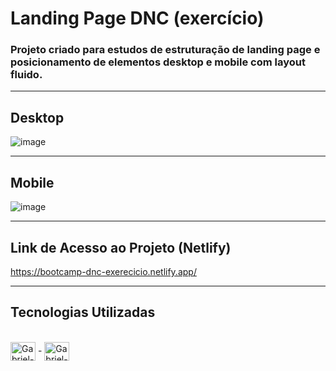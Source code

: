 # Landing Page DNC (exercício)

### Projeto criado para estudos de estruturação de landing page e posicionamento de elementos desktop e mobile com layout fluido.

<hr>

## Desktop 

![image](https://user-images.githubusercontent.com/81561554/228985475-cac07b51-3ef7-4cfe-944d-aebcbd4cfb50.png)

<hr>

## Mobile

![image](https://user-images.githubusercontent.com/81561554/228986023-7b9586e8-95c8-4b1c-9971-e53fab32d840.png)

<hr>

## Link de Acesso ao Projeto (Netlify)

https://bootcamp-dnc-exerecicio.netlify.app/

<hr> 



## Tecnologias Utilizadas

<div style="display: inline_block"><br>
  <img align="center" alt="Gabriel-HTML" height="30" width="40" src="https://cdn.jsdelivr.net/gh/devicons/devicon/icons/html5/html5-original.svg"> -
  <img align="center" alt="Gabriel-CSS" height="30" width="40" src="https://cdn.jsdelivr.net/gh/devicons/devicon/icons/css3/css3-original.svg">
</div>
